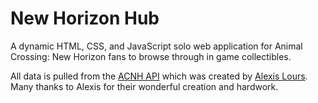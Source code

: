 # New Horizon Hub

A dynamic HTML, CSS, and JavaScript solo web application for Animal Crossing: New Horizon fans to browse through in game collectibles.

All data is pulled from the [ACNH API](http://acnhapi.com/) which was created by [Alexis Lours](https://github.com/alexislours). Many thanks to Alexis for their wonderful creation and hardwork. 

